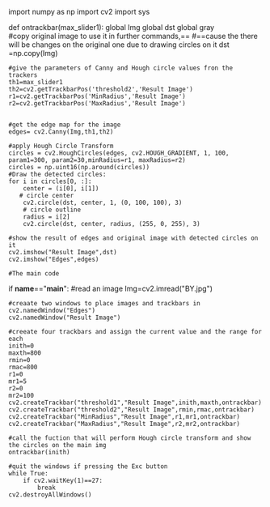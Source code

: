 import numpy as np
import cv2 
import sys

def ontrackbar(max_slider1):
    global Img
    global dst
    global gray    
    #copy original image to use it in further commands,==
    #==cause the there will be changes on the original one due to drawing circles on it
    dst =np.copy(Img)
    
    #give the parameters of Canny and Hough circle values fron the trackers
    th1=max_slider1
    th2=cv2.getTrackbarPos('threshold2','Result Image')
    r1=cv2.getTrackbarPos('MinRadius','Result Image')
    r2=cv2.getTrackbarPos('MaxRadius','Result Image')
   

    #get the edge map for the image 
    edges= cv2.Canny(Img,th1,th2)
    
    #apply Hough Circle Transform
    circles = cv2.HoughCircles(edges, cv2.HOUGH_GRADIENT, 1, 100, param1=300, param2=30,minRadius=r1, maxRadius=r2)
    circles = np.uint16(np.around(circles))
    #Draw the detected circles:
    for i in circles[0, :]:
        center = (i[0], i[1])
       # circle center
        cv2.circle(dst, center, 1, (0, 100, 100), 3)
        # circle outline
        radius = i[2]
        cv2.circle(dst, center, radius, (255, 0, 255), 3)
        
    #show the result of edges and original image with detected circles on it    
    cv2.imshow("Result Image",dst)
    cv2.imshow("Edges",edges)
    
    #The main code
if __name__=="__main__":
    #read an image
    Img=cv2.imread("BY.jpg")
    
    #creaate two windows to place images and trackbars in  
    cv2.namedWindow("Edges")
    cv2.namedWindow("Result Image")   
    
    #creeate four trackbars and assign the current value and the range for each
    inith=0
    maxth=800
    rmin=0
    rmac=800
    r1=0
    mr1=5
    r2=0
    mr2=100
    cv2.createTrackbar("threshold1","Result Image",inith,maxth,ontrackbar)
    cv2.createTrackbar("threshold2","Result Image",rmin,rmac,ontrackbar)
    cv2.createTrackbar("MinRadius","Result Image",r1,mr1,ontrackbar)
    cv2.createTrackbar("MaxRadius","Result Image",r2,mr2,ontrackbar)
    
    #call the fuction that will perform Hough circle transform and show the circles on the main img
    ontrackbar(inith)
    
    #quit the windows if pressing the Exc button
    while True:
        if cv2.waitKey(1)==27:
            break
    cv2.destroyAllWindows()
